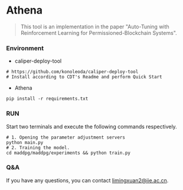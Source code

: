 # Athena
> This tool is an implementation in the paper "Auto-Tuning with Reinforcement Learning for Permissioned-Blockchain Systems".

### Environment
- caliper-deploy-tool
```shell
# https://github.com/konoleoda/caliper-deploy-tool
# Install according to CDT's Readme and perform Quick Start
```
- Athena
```shell
pip install -r requirements.txt
```
### RUN
Start two terminals and execute the following commands respectively.
```shell
# 1. Opening the parameter adjustment servers
python main.py
# 2. Training the model.
cd maddpg/maddpg/experiments && python train.py
```

### Q&A

If you have any questions, you can contact limingxuan2@iie.ac.cn.
